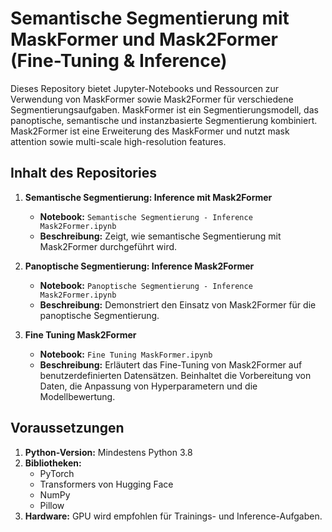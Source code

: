 # Semantische Segmentierung mit MaskFormer und Mask2Former (Fine-Tuning & Inference)

Dieses Repository bietet Jupyter-Notebooks und Ressourcen zur Verwendung von MaskFormer sowie Mask2Former für verschiedene Segmentierungsaufgaben. 
MaskFormer ist ein Segmentierungsmodell, das panoptische, semantische und instanzbasierte Segmentierung kombiniert.
Mask2Former ist eine Erweiterung des MaskFormer und nutzt mask attention sowie multi-scale high-resolution features.

## Inhalt des Repositories

1. **Semantische Segmentierung: Inference mit Mask2Former**
   - **Notebook:** `Semantische Segmentierung - Inference Mask2Former.ipynb`
   - **Beschreibung:** Zeigt, wie semantische Segmentierung mit Mask2Former durchgeführt wird.
     
2. **Panoptische Segmentierung: Inference Mask2Former**
   - **Notebook:** `Panoptische Segmentierung - Inference Mask2Former.ipynb`
   - **Beschreibung:** Demonstriert den Einsatz von Mask2Former für die panoptische Segmentierung.
  
3. **Fine Tuning Mask2Former**
   - **Notebook:** `Fine Tuning MaskFormer.ipynb`
   - **Beschreibung:** Erläutert das Fine-Tuning von Mask2Former auf benutzerdefinierten Datensätzen. Beinhaltet die Vorbereitung von Daten, die Anpassung von Hyperparametern und die Modellbewertung.

## Voraussetzungen

1. **Python-Version:** Mindestens Python 3.8
2. **Bibliotheken:**
   - PyTorch
   - Transformers von Hugging Face
   - NumPy
   - Pillow
3. **Hardware:** GPU wird empfohlen für Trainings- und Inference-Aufgaben.

